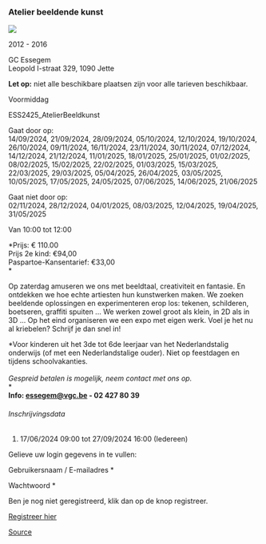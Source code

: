 ### Atelier beeldende kunst

![](https://s3-eu-west-1.amazonaws.com/os-kwdo/prod/vgc/images/activity/666c32f7caf07_ABK_Kinderateliers_23-24_©_Marjon_Udo_%2854%29web.jpg)

2012 - 2016

GC Essegem  
Leopold I-straat 329, 1090 Jette

**Let op:** niet alle beschikbare plaatsen zijn voor alle tarieven beschikbaar.

Voormiddag

ESS2425_AtelierBeeldkunst

Gaat door op:  
14/09/2024, 21/09/2024, 28/09/2024, 05/10/2024, 12/10/2024, 19/10/2024, 26/10/2024, 09/11/2024, 16/11/2024, 23/11/2024, 30/11/2024, 07/12/2024, 14/12/2024, 21/12/2024, 11/01/2025, 18/01/2025, 25/01/2025, 01/02/2025, 08/02/2025, 15/02/2025, 22/02/2025, 01/03/2025, 15/03/2025, 22/03/2025, 29/03/2025, 05/04/2025, 26/04/2025, 03/05/2025, 10/05/2025, 17/05/2025, 24/05/2025, 07/06/2025, 14/06/2025, 21/06/2025

Gaat niet door op:  
02/11/2024, 28/12/2024, 04/01/2025, 08/03/2025, 12/04/2025, 19/04/2025, 31/05/2025

Van 10:00 tot 12:00

*Prijs: € 110.00  
Prijs 2e kind: €94,00  
Paspartoe-Kansentarief: €33,00  
*

Op zaterdag amuseren we ons met beeldtaal, creativiteit en fantasie. En ontdekken we hoe echte artiesten hun kunstwerken maken. We zoeken beeldende oplossingen en experimenteren erop los: tekenen, schilderen, boetseren, graffiti spu­iten ... We werken zowel groot als klein, in 2D als in 3D ... Op het eind organiseren we een expo met eigen werk. Voel je het nu al kriebelen? Schrijf je dan snel in!

*Voor kinderen uit het 3de tot 6de leerjaar van het Nederlandstalig onderwijs (of met een Nederlandstalige ouder). Niet op feestdagen en tijdens schoolvakanties.  
<br/>*Gespreid betalen is mogelijk, neem contact met ons op.*  
*  
****Info: [essegem@vgc.be](mailto:essegem@vgc.be) - 02 427 80 39****  

###### Inschrijvingsdata

1.  17/06/2024 09:00 tot 27/09/2024 16:00 (Iedereen)

Gelieve uw login gegevens in te vullen:

Gebruikersnaam / E-mailadres \* 

Wachtwoord \* 

  

Ben je nog niet geregistreerd, klik dan op de knop registreer.

[Registreer hier](/registration)

[Source](https://tickets.vgc.be/activity/subscribe/ESS2425_AtelierBeeldkunst)